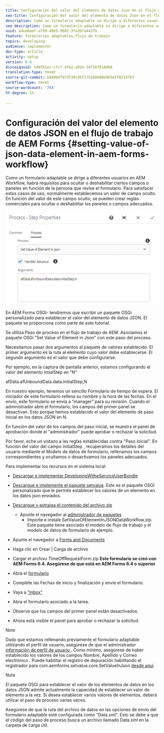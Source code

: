 ```yaml
---
title: Configuración del valor del elemento de datos Json en el flujo de trabajo de AEM Forms
seo-title: Configuración del valor del elemento de datos Json en el flujo de trabajo de AEM Forms
description: Como un formulario adaptable se dirige a diferentes usuarios en AEM Workflow, habrá requisitos para ocultar o deshabilitar ciertos campos o paneles en función de la persona que revise el formulario. Para satisfacer estos casos de uso, normalmente establecemos un valor de campo oculto. En función del valor de este campo oculto, se pueden crear reglas comerciales para ocultar o deshabilitar los paneles o campos adecuados.
seo-description: Como un formulario adaptable se dirige a diferentes usuarios en AEM Workflow, habrá requisitos para ocultar o deshabilitar ciertos campos o paneles en función de la persona que revise el formulario. Para satisfacer estos casos de uso, normalmente establecemos un valor de campo oculto. En función del valor de este campo oculto, se pueden crear reglas comerciales para ocultar o deshabilitar los paneles o campos adecuados.
uuid: a4ea6aef-a799-49e5-9682-3fa3b7a442fb
feature: formularios adaptables,flujo de trabajo
topics: developing
audience: implementer
doc-type: article
activity: setup
version: 6.4
discoiquuid: 548fb2ec-cfcf-4fe2-a02a-14f267618d68
translation-type: tm+mt
source-git-commit: b040bdf97df39c45f175288608e965e5f0214703
workflow-type: tm+mt
source-wordcount: '764'
ht-degree: 1%

---
```



# Configuración del valor del elemento de datos JSON en el flujo de trabajo de AEM Forms {#setting-value-of-json-data-element-in-aem-forms-workflow}

Como un formulario adaptable se dirige a diferentes usuarios en AEM Workflow, habrá requisitos para ocultar o deshabilitar ciertos campos o paneles en función de la persona que revise el formulario. Para satisfacer estos casos de uso, normalmente establecemos un valor de campo oculto. En función del valor de este campo oculto, se pueden crear reglas comerciales para ocultar o deshabilitar los paneles o campos adecuados.

![Configuración del valor de un elemento en los datos json](assets/capture-3.gif)

En AEM Forms OSGI- tendremos que escribir un paquete OSGi personalizado para establecer el valor del elemento de datos JSON. El paquete se proporciona como parte de este tutorial.

Se utiliza Paso de proceso en el flujo de trabajo de AEM. Asociamos el paquete OSGi &quot;Set Value of Element in Json&quot; con este paso del proceso.

Necesitamos pasar dos argumentos al paquete de valores establecido. El primer argumento es la ruta al elemento cuyo valor debe establecerse. El segundo argumento es el valor que debe configurarse.

Por ejemplo, en la captura de pantalla anterior, estamos configurando el valor del elemento intialStep en &quot;N&quot;

afData.afUnboundData.data.initialStep,N

En nuestro ejemplo, tenemos un sencillo Formulario de tiempo de espera. El iniciador de este formulario rellena su nombre y la hora de las fechas. En el envío, este formulario se envía a &quot;manager&quot; para su revisión. Cuando el administrador abre el formulario, los campos del primer panel se desactivan. Esto porque hemos establecido el valor del elemento de paso inicial en los datos JSON en N.

En función del valor de los campos del paso inicial, se muestra el panel de aprobación donde el &quot;administrador&quot; puede aprobar o rechazar la solicitud.

Por favor, eche un vistazo a las reglas establecidas contra &quot;Paso inicial&quot;. En función del valor del campo initialStep , recuperamos los detalles del usuario mediante el Modelo de datos de formulario, rellenamos los campos correspondientes y ocultamos o desactivamos los paneles adecuados.

Para implementar los recursos en el sistema local:

* [Descargar e implementar DevelopingWitheServiceUserBundle](/help/forms/assets/common-osgi-bundles/DevelopingWithServiceUser.jar)

* [Descargue e implemente el paquete setvalue](/help/forms/assets/common-osgi-bundles/SetValueApp.core-1.0-SNAPSHOT.jar). Este es el paquete OSGI personalizado que le permite establecer los valores de un elemento en los datos json enviados.

* [Descargue y extraiga el contenido del archivo zip](assets/set-value-jsondata.zip)
   * Apunte el navegador al [administrador de paquetes](http://localhost:4502/crx/packmgr/index.jsp)
      * Importe e instale SetValueOfElementInJSONDataWorkflow.zip. Este paquete tiene asociado el modelo de flujo de trabajo y el modelo de datos de formulario de ejemplo.

* Apunte el navegador a [Forms and Documents](http://localhost:4502/aem/forms.html/content/dam/formsanddocuments)
* Haga clic en Crear | Carga de archivo
* Cargar el archivo TimeOffRequestForm.zip
   **Este formulario se creó con AEM Forms 6.4. Asegúrese de que está en AEM Forms 6.4 o superior**
* Abra el [formulario](http://localhost:4502/content/dam/formsanddocuments/timeoffrequest/jcr:content?wcmmode=disabled)
* Complete las Fechas de inicio y finalización y envíe el formulario.
* Vaya a [&quot;Inbox&quot;](http://localhost:4502/aem/inbox)
* Abra el formulario asociado a la tarea.
* Observe que los campos del primer panel están desactivados.
* Ahora está visible el panel para aprobar o rechazar la solicitud.

>[!NOTE]
>
>Dado que estamos rellenando previamente el formulario adaptable utilizando el perfil de usuario, asegúrese de que el administrador [información de perfil de usuario ](http://localhost:4502/security/users.html). Como mínimo, asegúrese de haber establecido los valores de los campos Nombre, Apellido y Correo electrónico .
>Puede habilitar el registro de depuración habilitando el registrador para com.aemforms.setvalue.core.SetValueInJson [desde aquí](http://localhost:4502/system/console/slinglog)

>[!NOTE]
>
>El paquete OSGi para establecer el valor de los elementos de datos en los datos JSON admite actualmente la capacidad de establecer un valor de elemento a la vez. Si desea establecer varios valores de elementos, deberá utilizar el paso de proceso varias veces.
>
>Asegúrese de que la ruta del archivo de datos en las opciones de envío del formulario adaptable esté configurada como &quot;Data.xml&quot;. Esto se debe a que el código del paso de proceso busca un archivo llamado Data.xml en la carpeta de carga útil.
